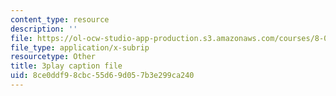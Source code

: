 ```yaml
---
content_type: resource
description: ''
file: https://ol-ocw-studio-app-production.s3.amazonaws.com/courses/8-01sc-classical-mechanics-fall-2016/8ce0ddf98cbc55d69d057b3e299ca240_MoRip5VVdkI.vtt
file_type: application/x-subrip
resourcetype: Other
title: 3play caption file
uid: 8ce0ddf9-8cbc-55d6-9d05-7b3e299ca240
---
```

